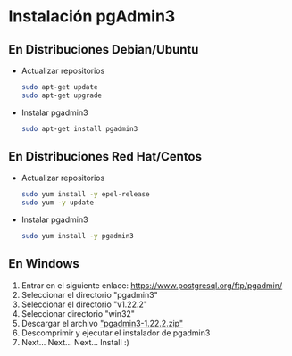 # Instalación pgAdmin3

## En Distribuciones Debian/Ubuntu

- Actualizar repositorios

  ```bash
  sudo apt-get update
  sudo apt-get upgrade
  ```
- Instalar pgadmin3

  ```bash
  sudo apt-get install pgadmin3
  ```
## En Distribuciones Red Hat/Centos

- Actualizar repositorios

  ```bash
  sudo yum install -y epel-release
  sudo yum -y update
  ```

- Instalar pgadmin3

  ```bash
  sudo yum install -y pgadmin3
  ```

## En Windows

1. Entrar en el siguiente enlace: https://www.postgresql.org/ftp/pgadmin/
2. Seleccionar el directorio "pgadmin3"
3. Seleccionar el directorio "v1.22.2"
4. Seleccionar directorio "win32"
5. Descargar el archivo  ["pgadmin3-1.22.2.zip"](https://ftp.postgresql.org/pub/pgadmin/pgadmin3/v1.22.2/win32/pgadmin3-1.22.2.zip)
6. Descomprimir y ejecutar el instalador de pgadmin3
7. Next... Next... Next... Install :)
